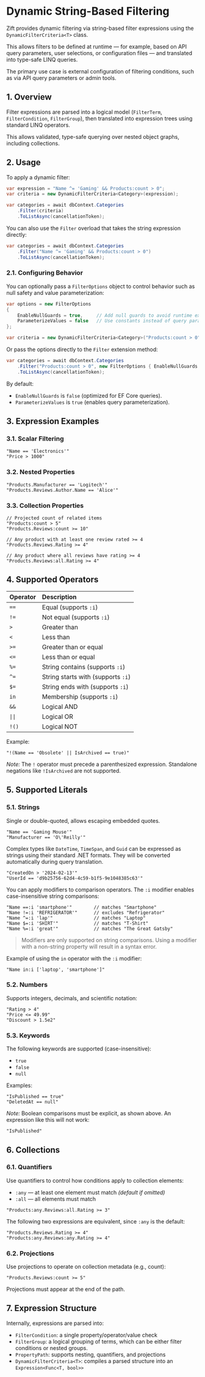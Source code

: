 # Dynamic String-Based Filtering

Zift provides dynamic filtering via string-based filter expressions using the `DynamicFilterCriteria<T>` class.

This allows filters to be defined at runtime — for example, based on API query parameters, user selections, or configuration files — and translated into type-safe LINQ queries.

The primary use case is external configuration of filtering conditions, such as via API query parameters or admin tools.

## 1. Overview

Filter expressions are parsed into a logical model (`FilterTerm`, `FilterCondition`, `FilterGroup`), then translated into expression trees using standard LINQ operators.

This allows validated, type-safe querying over nested object graphs, including collections.

## 2. Usage

To apply a dynamic filter:

```csharp
var expression = "Name ^= 'Gaming' && Products:count > 0";
var criteria = new DynamicFilterCriteria<Category>(expression);

var categories = await dbContext.Categories
    .Filter(criteria)
    .ToListAsync(cancellationToken);
```

You can also use the `Filter` overload that takes the string expression directly:

```csharp
var categories = await dbContext.Categories
    .Filter("Name ^= 'Gaming' && Products:count > 0")
    .ToListAsync(cancellationToken);
```

### 2.1. Configuring Behavior

You can optionally pass a `FilterOptions` object to control behavior such as null safety and value parameterization:

```csharp
var options = new FilterOptions
{
    EnableNullGuards = true,     // Add null guards to avoid runtime exceptions
    ParameterizeValues = false   // Use constants instead of query parameters
};

var criteria = new DynamicFilterCriteria<Category>("Products:count > 0", options);
```
Or pass the options directly to the `Filter` extension method:

```csharp
var categories = await dbContext.Categories
    .Filter("Products:count > 0", new FilterOptions { EnableNullGuards = true })
    .ToListAsync(cancellationToken);
```

By default:

- `EnableNullGuards` is `false` (optimized for EF Core queries).
- `ParameterizeValues` is `true` (enables query parameterization).

## 3. Expression Examples

### 3.1. Scalar Filtering

```text
"Name == 'Electronics'"
"Price > 1000"
```

### 3.2. Nested Properties

```text
"Products.Manufacturer == 'Logitech'"
"Products.Reviews.Author.Name == 'Alice'"
```

### 3.3. Collection Properties

```text
// Projected count of related items
"Products:count > 5"
"Products.Reviews:count >= 10"

// Any product with at least one review rated >= 4
"Products.Reviews.Rating >= 4"

// Any product where all reviews have rating >= 4
"Products.Reviews:all.Rating >= 4"
```

## 4. Supported Operators

| Operator | Description |
| :--- | :--- |
| `==` | Equal (supports `:i`) |
| `!=` | Not equal (supports `:i`) |
| `>` | Greater than |
| `<` | Less than |
| `>=` | Greater than or equal |
| `<=` | Less than or equal |
| `%=` | String contains (supports `:i`) |
| `^=` | String starts with (supports `:i`) |
| `$=` | String ends with (supports `:i`) |
| `in` | Membership (supports `:i`) |
| `&&` | Logical AND |
| `\|\|` | Logical OR |
| `!()` | Logical NOT |

Example:

```text
"!(Name == 'Obsolete' || IsArchived == true)"
```

*Note:* The `!` operator must precede a parenthesized expression. Standalone negations like `!IsArchived` are not supported.

## 5. Supported Literals

### 5.1. Strings

Single or double-quoted, allows escaping embedded quotes.

```text
"Name == 'Gaming Mouse'"
"Manufacturer == 'O\'Reilly'"
```

Complex types like `DateTime`, `TimeSpan`, and `Guid` can be expressed as strings using their standard .NET formats.
They will be converted automatically during query translation.

```text
"CreatedOn > '2024-02-13'"
"UserId == 'd9b25756-62d4-4c59-b1f5-9e1048385c63'"
```

You can apply modifiers to comparison operators. The `:i` modifier enables case-insensitive string comparisons:

```text
"Name ==:i 'smartphone'"        // matches "Smartphone"
"Name !=:i 'REFRIGERATOR'"      // excludes "Refrigerator"
"Name ^=:i 'lap'"               // matches "Laptop"
"Name $=:i 'SHIRT'"             // matches "T-Shirt"
"Name %=:i 'great'"             // matches "The Great Gatsby"
```

> Modifiers are only supported on string comparisons. Using a modifier with a non-string property will result in a syntax error.

Example of using the `in` operator with the `:i` modifier:

```text
"Name in:i ['laptop', 'smartphone']"
```

### 5.2. Numbers

Supports integers, decimals, and scientific notation:

```text
"Rating > 4"
"Price <= 49.99"
"Discount > 1.5e2"
```

### 5.3. Keywords

The following keywords are supported (case-insensitive):

- `true`
- `false`
- `null`

Examples:

```text
"IsPublished == true"
"DeletedAt == null"
```

*Note:* Boolean comparisons must be explicit, as shown above. An expression like this will not work:

```text
"IsPublished"
```

## 6. Collections

### 6.1. Quantifiers

Use quantifiers to control how conditions apply to collection elements:

- `:any` — at least one element must match *(default if omitted)*
- `:all` — all elements must match

```text
"Products:any.Reviews:all.Rating >= 3"
```

The following two expressions are equivalent, since `:any` is the default:

```text
"Products.Reviews.Rating >= 4"
"Products:any.Reviews:any.Rating >= 4"
```

### 6.2. Projections

Use projections to operate on collection metadata (e.g., count):

```text
"Products.Reviews:count >= 5"
```

Projections must appear at the end of the path.

## 7. Expression Structure

Internally, expressions are parsed into:

- `FilterCondition`: a single property/operator/value check
- `FilterGroup`: a logical grouping of terms, which can be either filter conditions or nested groups.
- `PropertyPath`: supports nesting, quantifiers, and projections
- `DynamicFilterCriteria<T>`: compiles a parsed structure into an `Expression<Func<T, bool>>`
